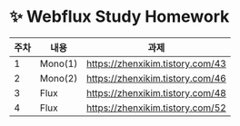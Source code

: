 # ✨ Webflux Study Homework
|주차|내용|과제|
|------|-------|--------|
|1|Mono(1)|https://zhenxikim.tistory.com/43|
|2|Mono(2)|https://zhenxikim.tistory.com/46|
|3|Flux|https://zhenxikim.tistory.com/48|
|4|Flux|https://zhenxikim.tistory.com/52|
